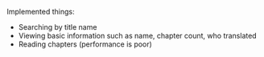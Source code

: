 Implemented things:

-   Searching by title name
-   Viewing basic information such as name, chapter count, who translated
-   Reading chapters (performance is poor)
